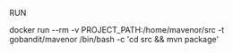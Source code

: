 RUN

docker run --rm -v PROJECT_PATH:/home/mavenor/src -t gobandit/mavenor /bin/bash -c 'cd src &&  mvn package'